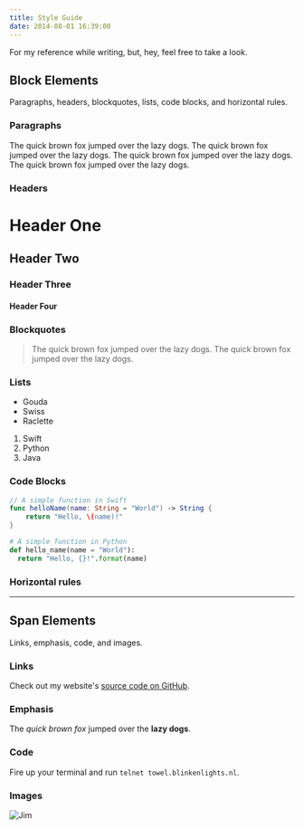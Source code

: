 ```yaml
---
title: Style Guide
date: 2014-08-01 16:39:00
---
```


For my reference while writing, but, hey, feel free to take a look.

## Block Elements

Paragraphs, headers, blockquotes, lists, code blocks, and horizontal rules.

### Paragraphs

The quick brown fox jumped over the lazy dogs. The quick brown fox jumped over the lazy dogs. The quick brown fox jumped over the lazy dogs. The quick brown fox jumped over the lazy dogs.

### Headers

# Header One

## Header Two

### Header Three

#### Header Four

### Blockquotes

> The quick brown fox jumped over the lazy dogs. The quick brown fox jumped over the lazy dogs.

### Lists

* Gouda
* Swiss
* Raclette

1. Swift
2. Python
3. Java

### Code Blocks

``` swift
// A simple function in Swift
func helloName(name: String = "World") -> String {
	return "Hello, \(name)!"
}
```

``` python
# A simple function in Python
def hello_name(name = "World"):
  return "Hello, {}!".format(name)
```

### Horizontal rules

---

## Span Elements

Links, emphasis, code, and images.

### Links

Check out my website's [source code on GitHub](https://github.com/tmm/tmm.github.io/).

### Emphasis

The *quick brown fox* jumped over the **lazy dogs**.

### Code

Fire up your terminal and run `telnet towel.blinkenlights.nl`.

### Images

![Jim](/img/jim.gif)